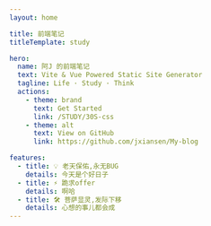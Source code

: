 ```yaml
---
layout: home

title: 前端笔记
titleTemplate: study

hero:
  name: 阿J 的前端笔记
  text: Vite & Vue Powered Static Site Generator
  tagline: Life · Study · Think
  actions:
    - theme: brand
      text: Get Started
      link: /STUDY/30S-css
    - theme: alt
      text: View on GitHub
      link: https://github.com/jxiansen/My-blog

features:
  - title: 💡 老天保佑,永无BUG
    details: 今天是个好日子
  - title: ⚡️ 跪求offer
    details: 啊哈
  - title: 🛠️ 菩萨显灵,发际下移
    details: 心想的事儿都会成
---
```

